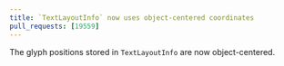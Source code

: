 ```yaml
---
title: `TextLayoutInfo` now uses object-centered coordinates
pull_requests: [19559]
---
```


The glyph positions stored in `TextLayoutInfo` are now object-centered.

